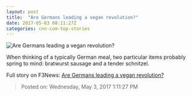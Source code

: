 ```yaml
---
layout: post
title:  "Are Germans leading a vegan revolution?"
date: 2017-05-03 08:11:27Z
categories: cnn-com-top-stories
---
```


![Are Germans leading a vegan revolution?](http://i2.cdn.cnn.com/cnnnext/dam/assets/170502093852-01-going-meat-free-super-tease.jpg)

When thinking of a typically German meal, two particular items probably spring to mind: bratwurst sausage and a tender schnitzel.


Full story on F3News: [Are Germans leading a vegan revolution?](http://www.f3nws.com/n/pSbhkF)

> Posted on: Wednesday, May 3, 2017 1:11:27 PM
